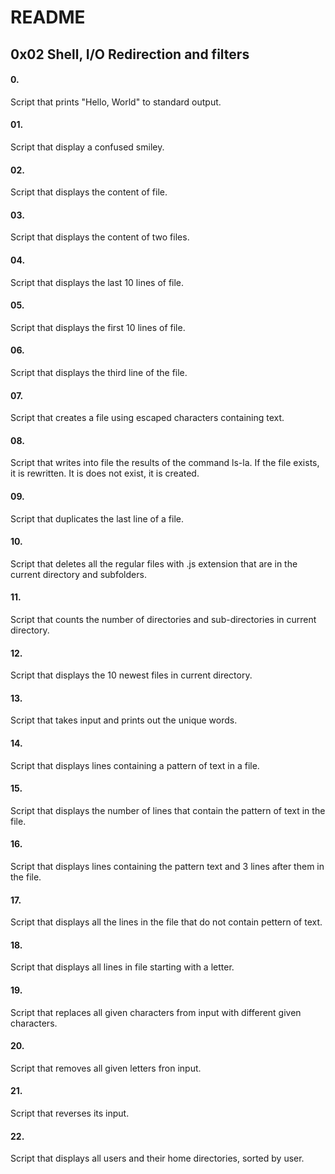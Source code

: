 # README

## 0x02 Shell, I/O Redirection and filters

#### 0. 
Script that prints "Hello, World" to standard output.

#### 01.
Script that display a confused smiley.

#### 02.
Script that displays the content of file.

#### 03.
Script that displays the content of two files.

#### 04.
Script that displays the last 10 lines of file.

#### 05.
Script that displays the first 10 lines of file.

#### 06.
Script that displays the third line of the file.

#### 07.
Script that creates a file using escaped characters containing text.

#### 08.
Script that writes into file the results of the command ls-la. If the file exists, it is rewritten. It is does not exist, it is created.

#### 09.
Script that duplicates the last line of a file.

#### 10.
Script that deletes all the regular files with .js extension that are in the current directory and subfolders.

#### 11.
Script that counts the number of directories and sub-directories in current directory.

#### 12.
Script that displays the 10 newest files in current directory.

#### 13.
Script that takes input and prints out the unique words.

#### 14.
Script that displays lines containing a pattern of text in a file.

#### 15.
Script that displays the number of lines that contain the pattern of text in the file.

#### 16.
Script that displays lines containing the pattern text and 3 lines after them in the file.

#### 17.
Script that displays all the lines in the file that do not contain pettern of text.

#### 18.
Script that displays all lines in file starting with a letter.

#### 19.
Script that replaces all given characters from input with different given characters.

#### 20.
Script that removes all given letters fron input.

#### 21.
Script that reverses its input.

#### 22.
Script that displays all users and their home directories, sorted by user.

